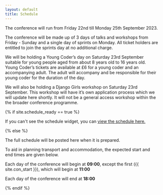 ```yaml
---
layout: default
title: Schedule
---
```


<p>The conference will run from Friday 22nd till Monday 25th September 2023.</p>

<p>The conference will be made up of 3 days of talks and workshops from Friday - Sunday and a single day of sprints on Monday. All ticket holders are entitled to join the sprints day at no additional charge.</p>

<p>We will be holding a Young Coder’s day on Saturday 23rd September suitable for young people aged from about 8 years old to 16 years old. Young Coder’s tickets are available at £6 for a young coder and an accompanying adult. The adult will accompany and be responsible for their young coder for the duration of the day.</p>

<p>We will also be holding a Django Girls workshop on Saturday 23rd September. This workshop will have it’s own application process which we will update here shortly. It will not be a general access workshop within the the broader conference programme.</p>

{% if site.schedule_ready == true %}
<script type="text/javascript" src="https://pretalx.com/pycon-uk-{{ site.con_year }}/schedule/widget/v2.en.js"></script>
<pretalx-schedule event-url="https://pretalx.com/pycon-uk-{{ site.con_year }}/" locale="en" style="--pretalx-clr-primary: #3aa57c"></pretalx-schedule>

<p>If you can't see the schedule widget, you can <a href="https://pretalx.com/pycon-uk-{{ site.con_year }}/schedule/">view the schedule here.</a></p>
{% else %}

<p>The full schedule will be posted here when it is prepared.</p>
<p>To aid in planning transport and accommodation, the expected start and end times are given below.</p>
<p>Each day of the conference will begin at <strong>09:00</strong>, except the first ({{ site.con_start }}), which will begin at <strong>11:00</strong></p>
<p>Each day of the conference will end at <strong>18:00</strong></p>
{% endif %}
